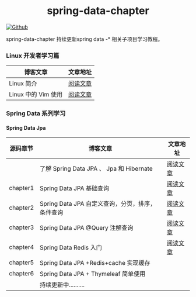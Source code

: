 # <center>spring-data-chapter</center>
[![Github](https://img.shields.io/badge/Github-Github-red.svg)](https://github.com/mtcarpenter/spring-data-chapter)

spring-data-chapter 持续更新spring data -* 相关子项目学习教程。 

### Linux  开发者学习篇

| 博客文章            | 文章地址                                                     |
| ------------------- | ------------------------------------------------------------ |
| Linux 简介          | [阅读文章](https://github.com/mtcarpenter/spring-data-chapter/blob/master/docs/Linux_1_introduce.md) |
| Linux 中的 Vim 使用 | [阅读文章](https://github.com/mtcarpenter/spring-data-chapter/blob/master/docs/Linux_2_Vim.md) |

### Spring Data 系列学习
#### Spring Data Jpa
| 源码章节 | 博客文章                                         | 文章地址                                                     |
| -------- | ------------------------------------------------ | ------------------------------------------------------------ |
|          | 了解 Spring Data JPA 、 Jpa 和 Hibernate         | [阅读文章](https://mp.weixin.qq.com/s/7dIxS3scphZRgruWF1gRog) |
| chapter1 | Spring Data JPA 基础查询                         | [阅读文章](https://mp.weixin.qq.com/s/uUAchzgMGGB4x9tPuilcYw) |
| chapter2 | Spring Data JPA 自定义查询，分页，排序，条件查询 | [阅读文章](https://mp.weixin.qq.com/s/GBqCPtSdCVEJ6zl1miawyw) |
| chapter3 | Spring Data JPA @Query 注解查询                  | [阅读文章](https://mp.weixin.qq.com/s/gISvKvKaly3KiizdFuNBQg) |
| chapter4 | Spring Data Redis 入门                           | [阅读文章](https://mp.weixin.qq.com/s/5xVe1BpCgtlmyDJ9urKgQQ) |
| chapter5 | Spring Data JPA +Redis+cache 实现缓存            |                                                              |
| chapter6 | Spring Data JPA + Thymeleaf 简单使用             |                                                              |
|          | 持续更新中..........                             |                                                              |

